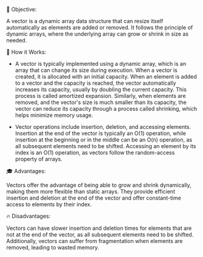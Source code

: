 🎯 Objective: 

A vector is a dynamic array data structure that can resize itself automatically as elements are added or removed. It follows the principle of dynamic arrays, where the underlying array can grow or shrink in size as needed.

🚀 How it Works: 

- A vector is typically implemented using a dynamic array, which is an array that can change its size during execution. When a vector is created, it is allocated with an initial capacity. When an element is added to a vector and the capacity is reached, the vector automatically increases its capacity, usually by doubling the current capacity. This process is called amortized expansion. Similarly, when elements are removed, and the vector's size is much smaller than its capacity, the vector can reduce its capacity through a process called shrinking, which helps minimize memory usage.

- Vector operations include insertion, deletion, and accessing elements. Insertion at the end of the vector is typically an O(1) operation, while insertion at the beginning or in the middle can be an O(n) operation, as all subsequent elements need to be shifted. Accessing an element by its index is an O(1) operation, as vectors follow the random-access property of arrays.

🎓 Advantages:

Vectors offer the advantage of being able to grow and shrink dynamically, making them more flexible than static arrays. They provide efficient insertion and deletion at the end of the vector and offer constant-time access to elements by their index.

🔥 Disadvantages:

Vectors can have slower insertion and deletion times for elements that are not at the end of the vector, as all subsequent elements need to be shifted. Additionally, vectors can suffer from fragmentation when elements are removed, leading to wasted memory.
